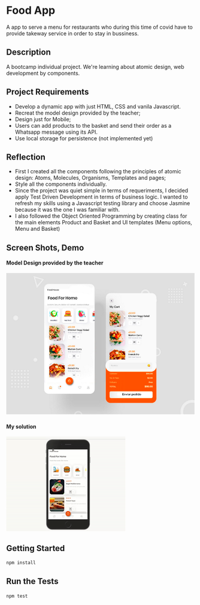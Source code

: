 # Food App

A app to serve a menu for restaurants who during this time of covid have to provide takeway service in order to stay in bussiness.

## Description

A bootcamp individual project. We're learning about atomic design, web development by components. 


## Project Requirements
 - Develop a dynamic app with just HTML, CSS and vanila Javascript.
 - Recreat the model design provided by the teacher;
 - Design just for Mobile;
 - Users can add products to the basket and send their order as a Whatsapp message using its API.
 - Use local storage for persistence (not implemented yet)



## Reflection
- First I created all the components following the principles of atomic design: Atoms, Molecules, Organisms, Templates and pages;
- Style all the components individually.
- Since the project was quiet simple in terms of requeriments, I decided apply Test Driven Development in terms of business logic. I wanted to refresh my skills using a Javascript testing library and choose Jasmine because it was the one I was familiar with.
- I also followed the Object Oriented Programming by creating class for the main elements Product and Basket and UI templates (Menu options, Menu and Basket)

## Screen Shots, Demo
#### Model Design provided by the teacher

![design-model](./assets/style-model.png)

#### My solution

![demo](./assets/demo.gif)


## Getting Started

```bash
npm install
```
## Run the Tests

```bash
npm test
```